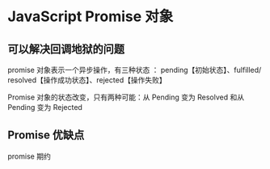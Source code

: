 # JavaScript Promise 对象

## 可以解决回调地狱的问题
promise 对象表示一个异步操作，有三种状态 ： pending【初始状态】、fulfilled/ resolved【操作成功状态】、rejected【操作失败】


Promise 对象的状态改变，只有两种可能：从 Pending 变为 Resolved 和从 Pending 变为 Rejected

 ## Promise 优缺点
<!-- Promise 优缺点
有了 Promise 对象，就可以将异步操作以同步操作的流程表达出来，避免了层层嵌套的回调函数。此外，Promise 对象提供统一的接口，使得控制异步操作更加容易。

Promise 也有一些缺点。首先，无法取消 Promise，一旦新建它就会立即执行，无法中途取消。其次，如果不设置回调函数，Promise 内部抛出的错误，不会反应到外部。
第三，当处于 Pending 状态时，无法得知目前进展到哪一个阶段（刚刚开始还是即将完成） -->

promise 期约




